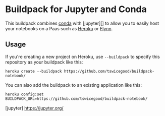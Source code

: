 # Buildpack for Jupyter and Conda
This buildpack combines [conda][] with [jupyter][] to allow you to easily host
your notebooks on a Paas such as [Heroku][] or [Flynn][].

## Usage

If you're creating a new project on Heroku, use `--buildpack` to specify this
repository as your buildpack like this:

```console
heroku create --buildpack https://github.com/tswicegood/buildpack-notebook/
```

You can also add the buildpack to an existing application like this:

```console
heroku config:set BUILDPACK_URL=https://github.com/tswicegood/buildpack-notebook/
```


[conda]: http://conda.io/
[Flynn]: http://flynn.io/
[Heroku]: http://heroku.com/
[jupyter] https://jupyter.org/
